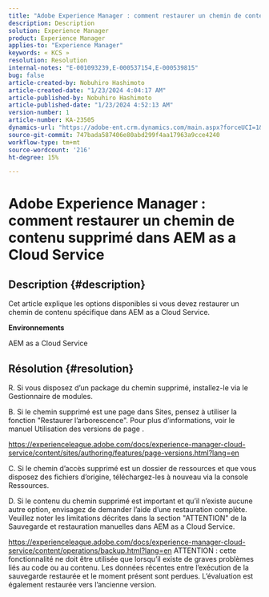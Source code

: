 ```yaml
---
title: "Adobe Experience Manager : comment restaurer un chemin de contenu supprimé dans AEM as a Cloud Service"
description: Description
solution: Experience Manager
product: Experience Manager
applies-to: "Experience Manager"
keywords: « KCS »
resolution: Resolution
internal-notes: "E-001093239,E-000537154,E-000539815"
bug: false
article-created-by: Nobuhiro Hashimoto
article-created-date: "1/23/2024 4:04:17 AM"
article-published-by: Nobuhiro Hashimoto
article-published-date: "1/23/2024 4:52:13 AM"
version-number: 1
article-number: KA-23505
dynamics-url: "https://adobe-ent.crm.dynamics.com/main.aspx?forceUCI=1&pagetype=entityrecord&etn=knowledgearticle&id=3792d478-a4b9-ee11-a569-6045bd0065b6"
source-git-commit: 747bada587406e80abd299f4aa17963a9cce4240
workflow-type: tm+mt
source-wordcount: '216'
ht-degree: 15%

---
```


# Adobe Experience Manager : comment restaurer un chemin de contenu supprimé dans AEM as a Cloud Service

## Description {#description}


Cet article explique les options disponibles si vous devez restaurer un chemin de contenu spécifique dans AEM as a Cloud Service.



<b>Environnements</b>

AEM as a Cloud Service


## Résolution {#resolution}


R. Si vous disposez d’un package du chemin supprimé, installez-le via le Gestionnaire de modules.

B. Si le chemin supprimé est une page dans Sites, pensez à utiliser la fonction &quot;Restaurer l’arborescence&quot;. Pour plus d’informations, voir le manuel Utilisation des versions de page .

https://experienceleague.adobe.com/docs/experience-manager-cloud-service/content/sites/authoring/features/page-versions.html?lang=en

C. Si le chemin d’accès supprimé est un dossier de ressources et que vous disposez des fichiers d’origine, téléchargez-les à nouveau via la console Ressources.

D. Si le contenu du chemin supprimé est important et qu’il n’existe aucune autre option, envisagez de demander l’aide d’une restauration complète. Veuillez noter les limitations décrites dans la section &quot;ATTENTION&quot; de la Sauvegarde et restauration manuelles dans AEM as a Cloud Service.

https://experienceleague.adobe.com/docs/experience-manager-cloud-service/content/operations/backup.html?lang=en ATTENTION : cette fonctionnalité ne doit être utilisée que lorsqu’il existe de graves problèmes liés au code ou au contenu. Les données récentes entre l’exécution de la sauvegarde restaurée et le moment présent sont perdues. L’évaluation est également restaurée vers l’ancienne version.
